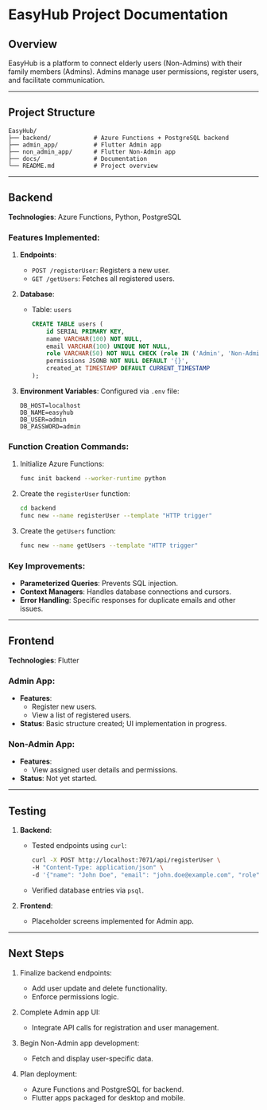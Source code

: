 # EasyHub Project Documentation

## Overview
EasyHub is a platform to connect elderly users (Non-Admins) with their family members (Admins). Admins manage user permissions, register users, and facilitate communication.

---

## Project Structure
```
EasyHub/
├── backend/            # Azure Functions + PostgreSQL backend
├── admin_app/          # Flutter Admin app
├── non_admin_app/      # Flutter Non-Admin app
├── docs/               # Documentation
└── README.md           # Project overview
```

---

## Backend
**Technologies**: Azure Functions, Python, PostgreSQL

### Features Implemented:
1. **Endpoints**:
   - `POST /registerUser`: Registers a new user.
   - `GET /getUsers`: Fetches all registered users.

2. **Database**:
   - Table: `users`
     ```sql
     CREATE TABLE users (
         id SERIAL PRIMARY KEY,
         name VARCHAR(100) NOT NULL,
         email VARCHAR(100) UNIQUE NOT NULL,
         role VARCHAR(50) NOT NULL CHECK (role IN ('Admin', 'Non-Admin')),
         permissions JSONB NOT NULL DEFAULT '{}',
         created_at TIMESTAMP DEFAULT CURRENT_TIMESTAMP
     );
     ```

3. **Environment Variables**:
   Configured via `.env` file:
   ```plaintext
   DB_HOST=localhost
   DB_NAME=easyhub
   DB_USER=admin
   DB_PASSWORD=admin
   ```

### Function Creation Commands:
1. Initialize Azure Functions:
   ```bash
   func init backend --worker-runtime python
   ```

2. Create the `registerUser` function:
   ```bash
   cd backend
   func new --name registerUser --template "HTTP trigger"
   ```

3. Create the `getUsers` function:
   ```bash
   func new --name getUsers --template "HTTP trigger"
   ```

### Key Improvements:
- **Parameterized Queries**: Prevents SQL injection.
- **Context Managers**: Handles database connections and cursors.
- **Error Handling**: Specific responses for duplicate emails and other issues.

---

## Frontend
**Technologies**: Flutter

### Admin App:
- **Features**:
  - Register new users.
  - View a list of registered users.
- **Status**: Basic structure created; UI implementation in progress.

### Non-Admin App:
- **Features**:
  - View assigned user details and permissions.
- **Status**: Not yet started.

---

## Testing
1. **Backend**:
   - Tested endpoints using `curl`:
     ```bash
     curl -X POST http://localhost:7071/api/registerUser \
     -H "Content-Type: application/json" \
     -d '{"name": "John Doe", "email": "john.doe@example.com", "role": "Admin", "permissions": {"remote_access": true}}'
     ```
   - Verified database entries via `psql`.

2. **Frontend**:
   - Placeholder screens implemented for Admin app.

---

## Next Steps
1. Finalize backend endpoints:
   - Add user update and delete functionality.
   - Enforce permissions logic.

2. Complete Admin app UI:
   - Integrate API calls for registration and user management.

3. Begin Non-Admin app development:
   - Fetch and display user-specific data.

4. Plan deployment:
   - Azure Functions and PostgreSQL for backend.
   - Flutter apps packaged for desktop and mobile.

